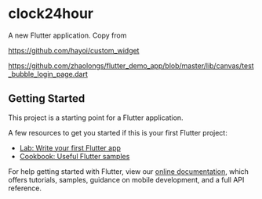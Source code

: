 # clock24hour

A new Flutter application. Copy from 

https://github.com/hayoi/custom_widget

https://github.com/zhaolongs/flutter_demo_app/blob/master/lib/canvas/test_bubble_login_page.dart

## Getting Started

This project is a starting point for a Flutter application.

A few resources to get you started if this is your first Flutter project:

- [Lab: Write your first Flutter app](https://flutter.dev/docs/get-started/codelab)
- [Cookbook: Useful Flutter samples](https://flutter.dev/docs/cookbook)

For help getting started with Flutter, view our
[online documentation](https://flutter.dev/docs), which offers tutorials,
samples, guidance on mobile development, and a full API reference.
